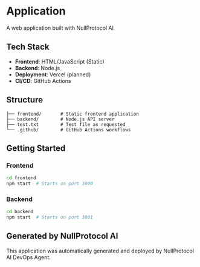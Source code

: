 # Application

A web application built with NullProtocol AI

## Tech Stack

- **Frontend**: HTML/JavaScript (Static)
- **Backend**: Node.js
- **Deployment**: Vercel (planned)
- **CI/CD**: GitHub Actions

## Structure

```
├── frontend/       # Static frontend application
├── backend/        # Node.js API server
├── test.txt        # Test file as requested
└── .github/        # GitHub Actions workflows
```

## Getting Started

### Frontend
```bash
cd frontend
npm start  # Starts on port 3000
```

### Backend
```bash
cd backend
npm start  # Starts on port 3001
```

## Generated by NullProtocol AI

This application was automatically generated and deployed by NullProtocol AI DevOps Agent.